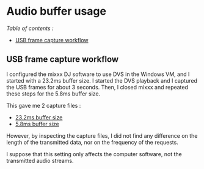 # Audio buffer usage

*Table of contents :*

- [USB frame capture workflow](#usb-frame-capture-workflow)

## USB frame capture workflow

I configured the mixxx DJ software to use DVS in the Windows VM, and I started
with a 23.2ms buffer size. I started the DVS playback and I captured the USB
frames for about 3 seconds. Then, I closed mixxx and repeated these steps for
the 5.8ms buffer size.

This gave me 2 capture files :

- [23.2ms buffer size](../left-and-right-audio-channels-representation/captures/usb12_lrinput_lroutput_23.2msbuffer_44100Hz.pcapng)
- [5.8ms buffer size](captures/usb12_lrinput_lroutput_5.8msbuffer_44100Hz.pcapng)

However, by inspecting the capture files, I did not find any difference on the
length of the transmitted data, nor on the frequency of the requests.

I suppose that this setting only affects the computer software, not the
transmitted audio streams.

